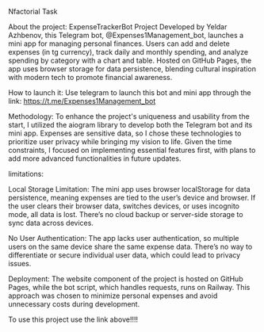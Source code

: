 Nfactorial Task

About the project:
ExpenseTrackerBot Project
Developed by Yeldar Azhbenov, this Telegram bot, @Expenses1Management_bot, launches a mini app for managing personal finances. Users can add and delete expenses (in tg currency), track daily and monthly spending, and analyze spending by category with a chart and table. Hosted on GitHub Pages, the app uses browser storage for data persistence, blending cultural inspiration with modern tech to promote financial awareness.

How to launch it:
Use telegram to launch this bot and mini app through the link: https://t.me/Expenses1Management_bot

Methodology:
To enhance the project's uniqueness and usability from the start, I utilized the aiogram library to develop both the Telegram bot and its mini app. Expenses are sensitive data, so I chose these technologies to prioritize user privacy while bringing my vision to life. Given the time constraints, I focused on implementing essential features first, with plans to add more advanced functionalities in future updates.

limitations:

Local Storage Limitation: The mini app uses browser localStorage for data persistence, meaning expenses are tied to the user’s device and browser. If the user clears their browser data, switches devices, or uses incognito mode, all data is lost. There’s no cloud backup or server-side storage to sync data across devices.

No User Authentication: The app lacks user authentication, so multiple users on the same device share the same expense data. There’s no way to differentiate or secure individual user data, which could lead to privacy issues.

Deployment:
The website component of the project is hosted on GitHub Pages, while the bot script, which handles requests, runs on Railway. This approach was chosen to minimize personal expenses and avoid unnecessary costs during development.

To use this project use the link above!!!!

